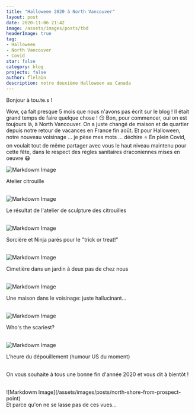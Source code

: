 ```yaml
---
title: "Halloween 2020 à North Vancouver"
layout: post
date: 2020-11-06 21:42
image: /assets/images/posts/tbd
headerImage: true
tag:
- Halloween
- North Vancouver
- Covid
star: false
category: blog
projects: false
author: flelain
description: notre deuxième Halloween au Canada
---
```


Bonjour à tou.te.s !

Wow, ça fait presque 5 mois que nous n'avons pas écrit sur le blog ! Il était grand temps de faire quelque chose ! :smirk: Bon, pour commencer, oui on est toujours là, à North Vancouver. On a juste changé de maison et de quartier depuis notre retour de vacances en France fin août. Et pour Halloween, notre nouveau voisinage ... je pèse mes mots ... déchire :star: En plein Covid, on voulait tout de même partager avec vous le haut niveau maintenu pour cette fête, dans le respect des règles sanitaires draconiennes mises en oeuvre :mask:

![Markdowm Image](/assets/images/posts/pumpkin-workshop.jpg)
<figcaption class="caption">Atelier citrouille</figcaption>
<br>

![Markdowm Image](/assets/images/posts/pumpkin-art.jpg)
<figcaption class="caption">Le résultat de l'atelier de sculpture des citrouilles</figcaption>
<br>

![Markdowm Image](/assets/images/posts/witch-and-ninja.jpg)
<figcaption class="caption">Sorcière et Ninja parés pour le "trick or treat!"</figcaption>
<br>

![Markdowm Image](/assets/images/posts/cemetery-next-door.jpg)
<figcaption class="caption">Cimetière dans un jardin à deux pas de chez nous</figcaption>
<br>

![Markdowm Image](/assets/images/posts/pirates-scene.jpg)
<figcaption class="caption">Une maison dans le voisinage: juste hallucinant...</figcaption>
<br>

![Markdowm Image](/assets/images/posts/selfie-with-a-skeleton.jpg)
<figcaption class="caption">Who's the scariest?</figcaption>
<br>

![Markdowm Image](/assets/images/posts/ballot-tally.jpg)
<figcaption class="caption">L'heure du dépouillement (humour US du moment)</figcaption>
<br>

On vous souhaite à tous une bonne fin d'année 2020 et vous dit à bientôt !

<br>
![Markdowm Image](/assets/images/posts/north-shore-from-prospect-point)
<figcaption class="caption">Et parce qu'on ne se lasse pas de ces vues...</figcaption>
<br>